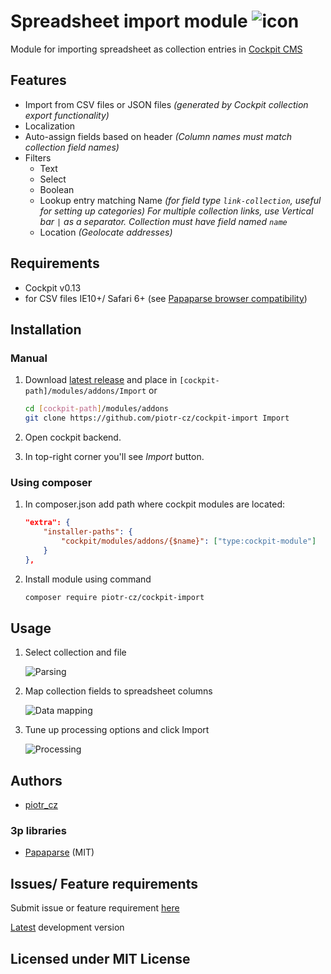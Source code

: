 # Spreadsheet import module ![icon](./artwork/icon.png)

Module for importing spreadsheet as collection entries in [Cockpit CMS](http://getcockpit.com/)


## Features

- Import from CSV files or JSON files
  _(generated by Cockpit collection export functionality)_
- Localization
- Auto-assign fields based on header
  _(Column names must match collection field names)_
- Filters
  - Text
  - Select
  - Boolean
  - Lookup entry matching Name _(for field type `link-collection`, useful for setting up categories)_
    _For multiple collection links, use Vertical bar `|` as a separator._
    _Collection must have field named `name`_
  - Location
    _(Geolocate addresses)_

## Requirements

- Cockpit v0.13
- for CSV files IE10+/ Safari 6+ (see [Papaparse browser compatibility](http://papaparse.com/faq#browsers))


## Installation

### Manual

1. Download [latest release](https://github.com/piotr-cz/cockpit-import/releases/latest) and place in `[cockpit-path]/modules/addons/Import` or
   ```sh
   cd [cockpit-path]/modules/addons
   git clone https://github.com/piotr-cz/cockpit-import Import
   ```

2. Open cockpit backend.

3. In top-right corner you'll see _Import_ button.

### Using composer

1. In composer.json add path where cockpit modules are located:
   ```json
   "extra": {
       "installer-paths": {
           "cockpit/modules/addons/{$name}": ["type:cockpit-module"]
       }
   },
   ```

2. Install module using command
   ```sh
   composer require piotr-cz/cockpit-import
   ```

## Usage

1. Select collection and file

   ![Parsing](./artwork/screenshots/1-parsing.png)

2. Map collection fields to spreadsheet columns

   ![Data mapping](./artwork/screenshots/2-data-mapping.png)

3. Tune up processing options and click Import

   ![Processing](./artwork/screenshots/3-processing.png)


## Authors

* [piotr_cz](https://github.com/piotr-cz)


### 3p libraries

* [Papaparse](http://papaparse.com/) (MIT)


## Issues/ Feature requirements

Submit issue or feature requirement [here](https://github.com/piotr-cz/cockpit-import/issues)

[Latest](https://github.com/piotr-cz/import/archive/master.zip) development version


## Licensed under MIT License
